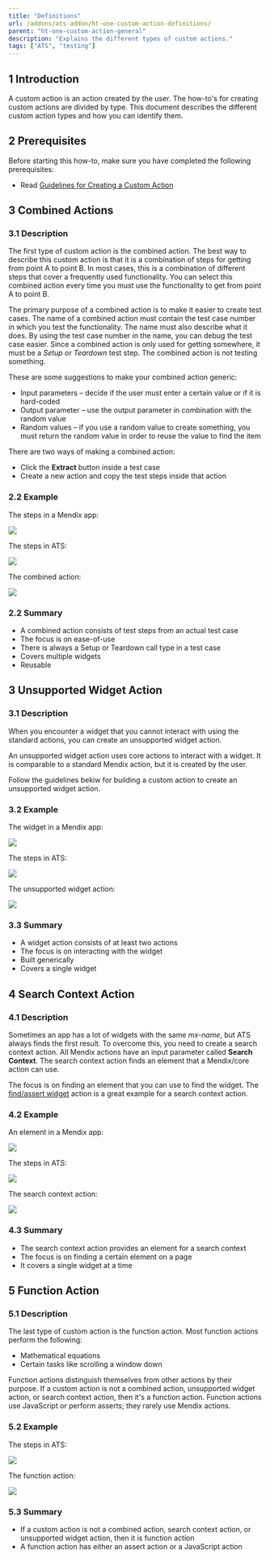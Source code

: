 ```yaml
---
title: "Definitions"
url: /addons/ats-addon/ht-one-custom-action-definitions/
parent: "ht-one-custom-action-general"
description: "Explains the different types of custom actions."
tags: ["ATS", "testing"]
---
```


## 1 Introduction

A custom action is an action created by the user. The how-to's for creating custom actions are divided by type. This document describes the different custom action types and how you can identify them.

## 2 Prerequisites

Before starting this how-to, make sure you have completed the following prerequisites:

* Read [Guidelines for Creating a Custom Action](ht-one-guidelines-custom-action)

## 3 Combined Actions

### 3.1 Description

The first type of custom action is the combined action. The best way to describe this custom action is that it is a combination of steps for getting from point A to point B. In most cases, this is a combination of different steps that cover a frequently used functionality. You can select this combined action every time you must use the functionality to get from point A to point B.

The primary purpose of a combined action is to make it easier to create test cases. The name of a combined action must contain the test case number in which you test the functionality. The name must also describe what it does. By using the test case number in the name, you can debug the test case easier. Since a combined action is only used for getting somewhere, it must be a *Setup* or *Teardown* test step. The combined action is not testing something.

These are some suggestions to make your combined action generic:

* Input parameters – decide if the user must enter a certain value or if it is hard-coded
* Output parameter – use the output parameter in combination with the random value
* Random values – if you use a random value to create something, you must return the random value in order to reuse the value to find the item

There are two ways of making a combined action:

* Click the **Extract** button inside a test case
* Create a new action and copy the test steps inside that action

### 2.2 Example

The steps in a Mendix app:

![](attachments/ht-one-cust-act-gen/ht-one-general-definition/combined-action-app-steps.png)

The steps in ATS:

![](attachments/ht-one-cust-act-gen/ht-one-general-definition/combined-action-ats-steps.png)

The combined action:

![](attachments/ht-one-cust-act-gen/ht-one-general-definition/combined-action-ats-newexpense-action.png)

### 2.2 Summary

* A combined action consists of test steps from an actual test case
* The focus is on ease-of-use
* There is always a Setup or Teardown call type in a test case
* Covers multiple widgets
* Reusable

## 3 Unsupported Widget Action

### 3.1 Description

When you encounter a widget that you cannot interact with using the standard actions, you can create an unsupported widget action.  

An unsupported widget action uses core actions to interact with a widget. It is comparable to a standard Mendix action, but it is created by the user.

Follow the guidelines bekiw for building a custom action to create an unsupported widget action.

### 3.2 Example

The widget in a Mendix app:

![](attachments/ht-one-cust-act-gen/ht-one-general-definition/unsupported-widget-action-app-widget.png)

The steps in ATS:

![](attachments/ht-one-cust-act-gen/ht-one-general-definition/unsupported-widget-action-ats-steps.png)

The unsupported widget action:

![](attachments/ht-one-cust-act-gen/ht-one-general-definition/unsupported-widget-action-ats-switch-action.png)

### 3.3 Summary

* A widget action consists of at least two actions
* The focus is on interacting with the widget
* Built generically
* Covers a single widget

## 4 Search Context Action

### 4.1 Description

Sometimes an app has a lot of widgets with the same *mx-name*, but ATS always finds the first result. To overcome this, you need to create a search context action. All Mendix actions have an input parameter called **Search Context**. The search context action finds an element that a Mendix/core action can use.

The focus is on finding an element that you can use to find the widget. The [find/assert widget](rg-one-findassert-widget) action is a great example for a search context action.

### 4.2 Example

An element in a Mendix app:

![](attachments/ht-one-cust-act-gen/ht-one-general-definition/searchcontext-action-listview-app.png)

The steps in ATS:

![](attachments/ht-one-cust-act-gen/ht-one-general-definition/searchcontext-action-listview-ats-steps.png)

The search context action:

![](attachments/ht-one-cust-act-gen/ht-one-general-definition/searchcontext-action-listview-ats-searchcontext-action.png)

### 4.3 Summary

* The search context action provides an element for a search context
* The focus is on finding a certain element on a page
* It covers a single widget at a time

## 5 Function Action

### 5.1 Description

The last type of custom action is the function action. Most function actions perform the following:

* Mathematical equations
* Certain tasks like scrolling a window down

Function actions distinguish themselves from other actions by their purpose. If a custom action is not a combined action, unsupported widget action, or search context action, then it's a function action. Function actions use JavaScript or perform asserts; they rarely use Mendix actions.

### 5.2 Example

The steps in ATS:

![](attachments/ht-one-cust-act-gen/ht-one-general-definition/function-action-ats-teststeps.png)

The function action:

![](attachments/ht-one-cust-act-gen/ht-one-general-definition/function-action-ats-function-action.png)

### 5.3 Summary

* If a custom action is not a combined action, search context action, or unsupported widget action, then it is function action
* A function action has either an assert action or a JavaScript action
